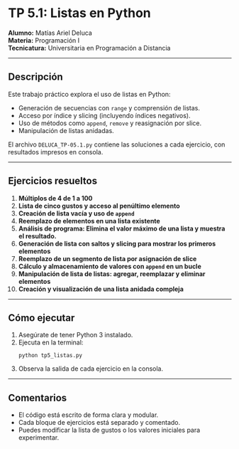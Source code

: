 # TP 5.1: Listas en Python

**Alumno:** Matías Ariel Deluca  
**Materia:** Programación I  
**Tecnicatura:** Universitaria en Programación a Distancia

---

## Descripción

Este trabajo práctico explora el uso de listas en Python:
- Generación de secuencias con `range` y comprensión de listas.
- Acceso por índice y slicing (incluyendo índices negativos).
- Uso de métodos como `append`, `remove` y reasignación por slice.
- Manipulación de listas anidadas.

El archivo `DELUCA_TP-05.1.py` contiene las soluciones a cada ejercicio, con resultados impresos en consola.

---

## Ejercicios resueltos

1. **Múltiplos de 4 de 1 a 100**  
2. **Lista de cinco gustos y acceso al penúltimo elemento**  
3. **Creación de lista vacía y uso de `append`**  
4. **Reemplazo de elementos en una lista existente**  
5. **Análisis de programa: Elimina el valor máximo de una lista y muestra el resultado.**  
6. **Generación de lista con saltos y slicing para mostrar los primeros elementos**  
7. **Reemplazo de un segmento de lista por asignación de slice**  
8. **Cálculo y almacenamiento de valores con `append` en un bucle**  
9. **Manipulación de lista de listas: agregar, reemplazar y eliminar elementos**  
10. **Creación y visualización de una lista anidada compleja**

---

## Cómo ejecutar

1. Asegúrate de tener Python 3 instalado.
2. Ejecuta en la terminal:
   ```
   python tp5_listas.py
   ```
3. Observa la salida de cada ejercicio en la consola.

---

## Comentarios

- El código está escrito de forma clara y modular.
- Cada bloque de ejercicios está separado y comentado.
- Puedes modificar la lista de gustos o los valores iniciales para experimentar.

